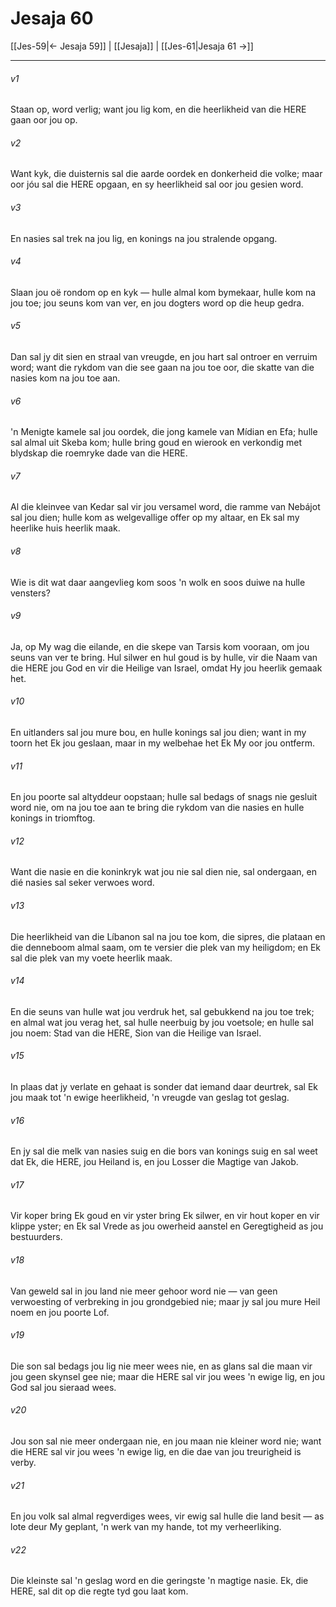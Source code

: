 # Jesaja 60

[[Jes-59|← Jesaja 59]] | [[Jesaja]] | [[Jes-61|Jesaja 61 →]]
***

###### v1
Staan op, word verlig; want jou lig kom, en die heerlikheid van die HERE gaan oor jou op. 
###### v2
Want kyk, die duisternis sal die aarde oordek en donkerheid die volke; maar oor jóu sal die HERE opgaan, en sy heerlikheid sal oor jou gesien word. 
###### v3
En nasies sal trek na jou lig, en konings na jou stralende opgang. 
###### v4
Slaan jou oë rondom op en kyk — hulle almal kom bymekaar, hulle kom na jou toe; jou seuns kom van ver, en jou dogters word op die heup gedra. 
###### v5
Dan sal jy dit sien en straal van vreugde, en jou hart sal ontroer en verruim word; want die rykdom van die see gaan na jou toe oor, die skatte van die nasies kom na jou toe aan. 
###### v6
'n Menigte kamele sal jou oordek, die jong kamele van Mídian en Efa; hulle sal almal uit Skeba kom; hulle bring goud en wierook en verkondig met blydskap die roemryke dade van die HERE. 
###### v7
Al die kleinvee van Kedar sal vir jou versamel word, die ramme van Nebájot sal jou dien; hulle kom as welgevallige offer op my altaar, en Ek sal my heerlike huis heerlik maak. 
###### v8
Wie is dit wat daar aangevlieg kom soos 'n wolk en soos duiwe na hulle vensters? 
###### v9
Ja, op My wag die eilande, en die skepe van Tarsis kom vooraan, om jou seuns van ver te bring. Hul silwer en hul goud is by hulle, vir die Naam van die HERE jou God en vir die Heilige van Israel, omdat Hy jou heerlik gemaak het. 
###### v10
En uitlanders sal jou mure bou, en hulle konings sal jou dien; want in my toorn het Ek jou geslaan, maar in my welbehae het Ek My oor jou ontferm. 
###### v11
En jou poorte sal altyddeur oopstaan; hulle sal bedags of snags nie gesluit word nie, om na jou toe aan te bring die rykdom van die nasies en hulle konings in triomftog. 
###### v12
Want die nasie en die koninkryk wat jou nie sal dien nie, sal ondergaan, en dié nasies sal seker verwoes word. 
###### v13
Die heerlikheid van die Líbanon sal na jou toe kom, die sipres, die plataan en die denneboom almal saam, om te versier die plek van my heiligdom; en Ek sal die plek van my voete heerlik maak. 
###### v14
En die seuns van hulle wat jou verdruk het, sal gebukkend na jou toe trek; en almal wat jou verag het, sal hulle neerbuig by jou voetsole; en hulle sal jou noem: Stad van die HERE, Sion van die Heilige van Israel. 
###### v15
In plaas dat jy verlate en gehaat is sonder dat iemand daar deurtrek, sal Ek jou maak tot 'n ewige heerlikheid, 'n vreugde van geslag tot geslag. 
###### v16
En jy sal die melk van nasies suig en die bors van konings suig en sal weet dat Ek, die HERE, jou Heiland is, en jou Losser die Magtige van Jakob. 
###### v17
Vir koper bring Ek goud en vir yster bring Ek silwer, en vir hout koper en vir klippe yster; en Ek sal Vrede as jou owerheid aanstel en Geregtigheid as jou bestuurders. 
###### v18
Van geweld sal in jou land nie meer gehoor word nie — van geen verwoesting of verbreking in jou grondgebied nie; maar jy sal jou mure Heil noem en jou poorte Lof. 
###### v19
Die son sal bedags jou lig nie meer wees nie, en as glans sal die maan vir jou geen skynsel gee nie; maar die HERE sal vir jou wees 'n ewige lig, en jou God sal jou sieraad wees. 
###### v20
Jou son sal nie meer ondergaan nie, en jou maan nie kleiner word nie; want die HERE sal vir jou wees 'n ewige lig, en die dae van jou treurigheid is verby. 
###### v21
En jou volk sal almal regverdiges wees, vir ewig sal hulle die land besit — as lote deur My geplant, 'n werk van my hande, tot my verheerliking. 
###### v22
Die kleinste sal 'n geslag word en die geringste 'n magtige nasie. Ek, die HERE, sal dit op die regte tyd gou laat kom. 
